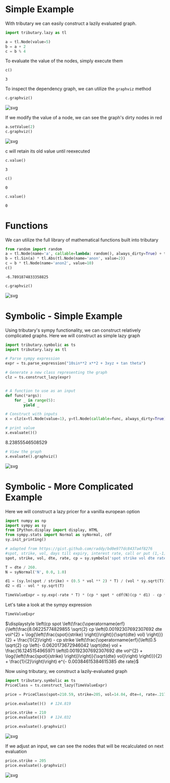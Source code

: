 # Simple Example
With tributary we can easily construct a lazily evaluated graph.


```python
import tributary.lazy as tl
```


```python
a = tl.Node(value=5)
b = a + 2
c = b % 4
```

To evaluate the value of the nodes, simply execute them


```python
c()
```




    3



To inspect the dependency graph, we can utilize the `graphviz` method


```python
c.graphviz()
```




![svg](output_6_0.svg)



If we modify the value of a node, we can see the graph's dirty nodes in red


```python
a.setValue(2)
c.graphviz()
```




![svg](output_8_0.svg)



c will retain its old value until reexecuted


```python
c.value()
```




    3




```python
c()
```




    0




```python
c.value()
```




    0



# Functions
We can utilize the full library of mathematical functions built into tributary


```python
from random import random
a = tl.Node(name='a', callable=lambda: random(), always_dirty=True) + tl.Cos(a)
b = tl.Sin(a) * tl.Abs(tl.Node(name='anon', value=2))
c = b * tl.Node(name='anon2', value=10)
c()
```




    -6.7891874833358825




```python
c.graphviz()
```




![svg](output_15_0.svg)



# Symbolic - Simple Example
Using tributary's sympy functionality, we can construct relatively complicated graphs. Here we will construct as simple lazy graph


```python
import tributary.symbolic as ts
import tributary.lazy as tl

# Parse sympy expression
expr = ts.parse_expression("10sin**2 x**2 + 3xyz + tan theta")

# Generate a new class representing the graph
clz = ts.construct_lazy(expr)


# A function to use as an input
def func(*args):
    for _ in range(5):
        yield _

# Construct with inputs
x = clz(x=tl.Node(value=1), y=tl.Node(callable=func, always_dirty=True), z=tl.Node(value=1), theta=tl.Node(value=4))
```


```python
# print value
x.evaluate()()
```




$\displaystyle 8.23855546508529$




```python
# View the graph
x.evaluate().graphviz()
```




![svg](output_19_0.svg)



# Symbolic - More Complicated Example
Here we will construct a lazy pricer for a vanilla european option


```python
import numpy as np
import sympy as sy
from IPython.display import display, HTML
from sympy.stats import Normal as syNormal, cdf
sy.init_printing()

# adapted from https://gist.github.com/raddy/bd0e977dc8437a4f8276
#spot, strike, vol, days till expiry, interest rate, call or put (1,-1)
spot, strike, vol, dte, rate, cp = sy.symbols('spot strike vol dte rate cp')

T = dte / 260.
N = syNormal('N', 0.0, 1.0)

d1 = (sy.ln(spot / strike) + (0.5 * vol ** 2) * T) / (vol * sy.sqrt(T))
d2 = d1 - vol * sy.sqrt(T)

TimeValueExpr = sy.exp(-rate * T) * (cp * spot * cdf(N)(cp * d1) - cp * strike  * cdf(N)(cp * d2))
```

Let's take a look at the sympy expression



```python
TimeValueExpr
```




$\displaystyle \left(cp spot \left(\frac{\operatorname{erf}{\left(\frac{8.06225774829855 \sqrt{2} cp \left(0.00192307692307692 dte vol^{2} + \log{\left(\frac{spot}{strike} \right)}\right)}{\sqrt{dte} vol} \right)}}{2} + \frac{1}{2}\right) - cp strike \left(\frac{\operatorname{erf}{\left(0.5 \sqrt{2} cp \left(- 0.0620173672946042 \sqrt{dte} vol + \frac{16.1245154965971 \left(0.00192307692307692 dte vol^{2} + \log{\left(\frac{spot}{strike} \right)}\right)}{\sqrt{dte} vol}\right) \right)}}{2} + \frac{1}{2}\right)\right) e^{- 0.00384615384615385 dte rate}$



Now using tributary, we construct a lazily-evaluated graph



```python
import tributary.symbolic as ts
PriceClass = ts.construct_lazy(TimeValueExpr)

price = PriceClass(spot=210.59, strike=205, vol=14.04, dte=4, rate=.2175, cp=-1)

price.evaluate()()  # 124.819

price.strike = 210
price.evaluate()()  # 124.032

price.evaluate().graphviz()

```




![svg](output_25_0.svg)



If we adjust an input, we can see the nodes that will be recalculated on next evaluation



```python
price.strike = 205
price.evaluate().graphviz()

```




![svg](output_27_0.svg)




```python

```
